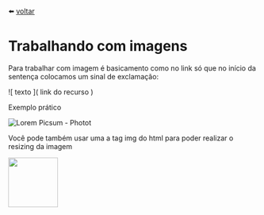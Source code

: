  :arrow_left:  [voltar](./README.md)
 
# Trabalhando com imagens

Para trabalhar com imagem é basicamento como no link só que no início da sentença colocamos um sinal de exclamação:

\![ texto ]( link do recurso )

Exemplo prático

 ![Lorem Picsum - Photot](https://picsum.photos/200) 

 Você pode também usar uma a tag img do html para poder realizar o resizing da imagem

 <img src="https://picsum.photos/200" width="100">
